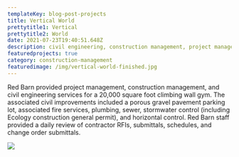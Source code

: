 ```yaml
---
templateKey: blog-post-projects
title: Vertical World
prettytitle1: Vertical
prettytitle2: World
date: 2021-07-23T19:40:51.648Z
description: civil engineering, construction management, project management
featuredprojects: true
category: construction-management
featuredimage: /img/vertical-world-finished.jpg
---
```

Red Barn provided project management, construction management, and civil engineering services for a 20,000 square foot climbing wall gym.  The associated civil improvements included a porous gravel pavement parking lot, associated fire services, plumbing, sewer, stormwater control (including Ecology construction general permit), and horizontal control. Red Barn staff provided a daily review of contractor RFIs, submittals, schedules, and change order submittals.  

![](/img/vertical-world-wall.jpg)